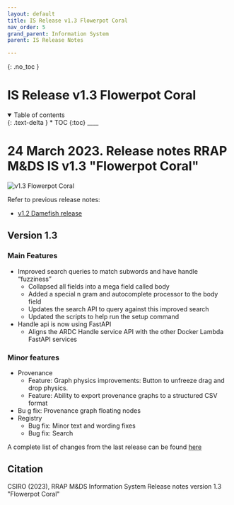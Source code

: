 ```yaml
---
layout: default
title: IS Release v1.3 Flowerpot Coral
nav_order: 5
grand_parent: Information System
parent: IS Release Notes

---
```

{: .no_toc }
# IS Release v1.3 Flowerpot Coral
<details  open markdown="block">
  <summary>
    Table of contents
  </summary>
{: .text-delta }
* TOC
{:toc}
____
</details>


# 24 March 2023. Release notes RRAP M&DS IS v1.3 "Flowerpot Coral"

![v1.3 Flowerpot Coral](https://reefbuilders.com/wp-content/blogs.dir/1/files/2019/01/Ultra-Corals-Goniopora.jpg)


Refer to previous release notes:
* [v1.2 Damefish release](https://gbrrestoration.github.io/rrap-mds-knowledge-hub/information-system/release-notes/v1-2.html)

## Version 1.3 

### Main Features

* Improved search queries to match subwords and have handle “fuzziness”
  * Collapsed all fields into a mega field called body
  * Added a special n gram and autocomplete processor to the body field
  * Updates the search API to query against this improved search
  * Updated the scripts to help run the setup command
* Handle api is now using FastAPI
  * Aligns the ARDC Handle service API with the other Docker Lambda FastAPI services

### Minor features 

* Provenance
  * Feature: Graph physics improvements: Button to unfreeze drag and drop physics.
  * Feature: Ability to export provenance graphs to a structured CSV format
* Bu  g fix: Provenance graph floating nodes
* Registry 
  * Bug fix: Minor text and wording fixes
  * Bug fix: Search

A complete list of changes from the last release can be found [here](https://github.com/gbrrestoration/rrap-is-proto/compare/v1.2.2...v1.3.0)

## Citation

CSIRO (2023), RRAP M&DS Information System Release notes version 1.3 "Flowerpot Coral"

